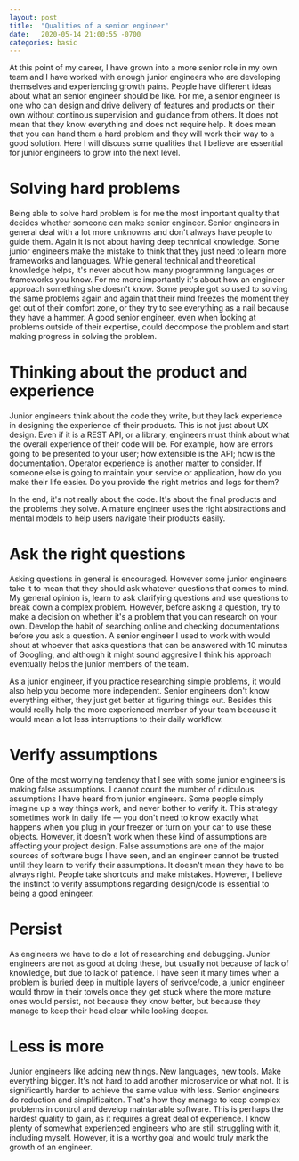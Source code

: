 ```yaml
---
layout: post
title:  "Qualities of a senior engineer"
date:   2020-05-14 21:00:55 -0700
categories: basic
---
```


At this point of my career, I have grown into a more senior role in my own team and I have worked with enough junior engineers who are developing themselves and experiencing growth pains. People have different ideas about what an senior engineer should be like. For me, a senior engineer is one who can design and drive delivery of features and products on their own without continous supervision and guidance from others. It does not mean that they know everything and does not require help. It does mean that you can hand them a hard problem and they will work their way to a good solution. Here I will discuss some qualities that I believe are essential for junior engineers to grow into the next level.

# Solving hard problems

Being able to solve hard problem is for me the most important quality that decides whether someone can make senior engineer. Senior engineers in general deal with a lot more unknowns and don't always have people to guide them. Again it is not about having deep technical knowledge. Some junior engineers make the mistake to think that they just need to learn more frameworks and languages. Whie general technical and theoretical knowledge helps, it's never about how many programming languages or frameworks you know. For me more importantly it's about how an engineer approach something she doesn't know. Some people got so used to solving the same problems again and again that their mind freezes the moment they get out of their comfort zone, or they try to see everything as a nail because they have a hammer. A good senior engineer, even when looking at problems outside of their expertise, could decompose the problem and start making progress in solving the problem. 

# Thinking about the product and experience

Junior engineers think about the code they write, but they lack experience in designing the experience of their products. This is not just about UX design. Even if it is a REST API, or a library, engineers must think about what the overall experience of their code will be. For example, how are errors going to be presented to your user; how extensible is the API; how is the documentation. Operator experience is another matter to consider. If someone else is going to maintain your service or application, how do you make their life easier. Do you provide the right metrics and logs for them?

In the end, it's not really about the code. It's about the final products and the problems they solve. A mature engineer uses the right abstractions and mental models to help users navigate their products easily.

# Ask the right questions

Asking questions in general is encouraged. However some junior engineers take it to mean that they should ask whatever questions that comes to mind. My general opinion is, learn to ask clarifying questions and use questions to break down a complex problem. However, before asking a question, try to make a decision on whether it's a problem that you can research on your own. Develop the habit of searching online and checking documentations before you ask a question. A senior engineer I used to work with would shout at whoever that asks questions that can be answered with 10 minutes of Googling, and although it might sound aggresive I think his approach eventually helps the junior members of the team. 

As a junior engineer, if you practice researching simple problems, it would also help you become more independent. Senior engineers don't know everything either, they just get better at figuring things out. Besides this would really help the more experienced member of your team because it would mean a lot less interruptions to their daily workflow.

# Verify assumptions

One of the most worrying tendency that I see with some junior engineers is making false assumptions. I cannot count the number of ridiculous assumptions I have heard from junior engineers. Some people simply imagine up a way things work, and never bother to verify it. This strategy sometimes work in daily life — you don't need to know exactly what happens when you plug in your freezer or turn on your car to use these objects. However, it doesn't work when these kind of assumptions are affecting your project design. False assumptions are one of the major sources of software bugs I have seen, and an engineer cannot be trusted until they learn to verify their assumptions. It doesn't mean they have to be always right. People take shortcuts and make mistakes. However, I believe the instinct to verify assumptions regarding design/code is essential to being a good eningeer.

# Persist

As engineers we have to do a lot of researching and debugging. Junior engineers are not as good at doing these, but usually not because of lack of knowledge, but due to lack of patience. I have seen it many times when a problem is buried deep in multiple layers of serivce/code, a junior engineer would throw in their towels once they get stuck where the more mature ones would persist, not because they know better, but because they manage to keep their head clear while looking deeper.

# Less is more

Junior engineers like adding new things. New languages, new tools. Make everything bigger. It's not hard to add another microservice or what not. It is significantly harder to achieve the same value with less. Senior engineers do reduction and simplificaiton. That's how they manage to keep complex problems in control and develop maintanable software. This is perhaps the hardest quality to gain, as it requires a great deal of experience. I know plenty of somewhat experienced engineers who are still struggling with it, including myself. However, it is a worthy goal and would truly mark the growth of an engineer.
